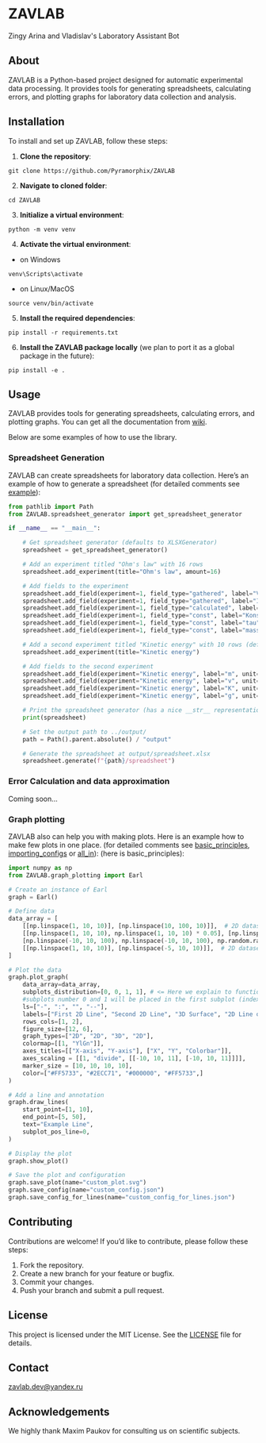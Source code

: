 # ZAVLAB
Zingy Arina and Vladislav's Laboratory Assistant Bot

## About
ZAVLAB is a Python-based project designed for automatic experimental data processing. It provides tools for generating spreadsheets, calculating errors, and plotting graphs for laboratory data collection and analysis.

## Installation
To install and set up ZAVLAB, follow these steps:

1. **Clone the repository**:
```shell
git clone https://github.com/Pyramorphix/ZAVLAB
```
2. **Navigate to cloned folder**:
```shell
cd ZAVLAB
```
3. **Initialize a virtual environment**:
```shell
python -m venv venv
```
4. **Activate the virtual environment**:
- on Windows
```shell
venv\Scripts\activate
```
- on Linux/MacOS
```shell
source venv/bin/activate
```
5. **Install the required dependencies**:
```shell
pip install -r requirements.txt
```
6. **Install the ZAVLAB package locally** (we plan to port it as a global package in the future):
```shell
pip install -e .
```

## Usage
ZAVLAB provides tools for generating spreadsheets, calculating errors, and plotting graphs. You can get all the documentation from [wiki](https://github.com/Pyramorphix/ZAVLAB/wiki).

Below are some examples of how to use the library.

### Spreadsheet Generation
ZAVLAB can create spreadsheets for laboratory data collection. Here’s an example of how to generate a spreadsheet (for detailed comments see [example](examples/spreadsheet_generation.py)):
```python
from pathlib import Path
from ZAVLAB.spreadsheet_generator import get_spreadsheet_generator

if __name__ == "__main__":

    # Get spreadsheet generator (defaults to XLSXGenerator)
    spreadsheet = get_spreadsheet_generator()

    # Add an experiment titled "Ohm's law" with 16 rows
    spreadsheet.add_experiment(title="Ohm's law", amount=16)

    # Add fields to the experiment
    spreadsheet.add_field(experiment=1, field_type="gathered", label="V", unit="mV", error="3% + 0.01")
    spreadsheet.add_field(experiment=1, field_type="gathered", label="I", unit="mA", error="lsd")
    spreadsheet.add_field(experiment=1, field_type="calculated", label="R_mes", unit="Ohm", formula="V / I")
    spreadsheet.add_field(experiment=1, field_type="const", label="Konst?", value="NO")
    spreadsheet.add_field(experiment=1, field_type="const", label="tau", value="6.28")
    spreadsheet.add_field(experiment=1, field_type="const", label="mass", unit="kg")

    # Add a second experiment titled "Kinetic energy" with 10 rows (default)
    spreadsheet.add_experiment(title="Kinetic energy")

    # Add fields to the second experiment
    spreadsheet.add_field(experiment="Kinetic energy", label="m", unit="kg", field_type="gathered", error="4 * lsd")
    spreadsheet.add_field(experiment="Kinetic energy", label="v", unit="m/s", field_type="gathered", error="2% + .05")
    spreadsheet.add_field(experiment="Kinetic energy", label="K", unit="J", field_type="calculated", formula="m*v^2/2")
    spreadsheet.add_field(experiment="Kinetic energy", label="g", unit="m/s^2", field_type="const", value="9.81", error=0.01)

    # Print the spreadsheet generator (has a nice __str__ representation)
    print(spreadsheet)

    # Set the output path to ../output/
    path = Path().parent.absolute() / "output"

    # Generate the spreadsheet at output/spreadsheet.xlsx
    spreadsheet.generate(f"{path}/spreadsheet")
```


### Error Calculation and data approximation
Coming soon...

### Graph plotting
ZAVLAB also can help you with making plots. Here is an example how to make few plots in one place. (for detailed comments see [basic_principles](examples/basic_principles.py), [importing_configs](examples/importing_configs.py) or [all_in](examples/all_in.py)): (here is basic_principles):
```python
import numpy as np
from ZAVLAB.graph_plotting import Earl

# Create an instance of Earl
graph = Earl()

# Define data
data_array = [
    [[np.linspace(1, 10, 10)], [np.linspace(10, 100, 10)]],  # 2D dataset - number 0
    [[np.linspace(1, 10, 10), np.linspace(1, 10, 10) * 0.05], [np.linspace(20, 103, 10), np.linspace(20, 103, 10) * 0.01]],  # 2D dataset with errors - number 1
    [np.linspace(-10, 10, 100), np.linspace(-10, 10, 100), np.random.rand(100, 100)],  # 3D dataset - number 2
    [[np.linspace(1, 10, 10)], [np.linspace(-5, 10, 10)]],  # 2D dataset - number 3
]

# Plot the data
graph.plot_graph(
    data_array=data_array,
    subplots_distribution=[0, 0, 1, 1], # <= Here we explain to function which how to place data in subplots:
    #subplots number 0 and 1 will be placed in the first subplot (index 0), subplots 2 and 3 will be placed in the second subplot (index 1)
    ls=["-", ":", "", "--"],
    labels=["First 2D Line", "Second 2D Line", "3D Surface", "2D Line on 3D Surface"],
    rows_cols=[1, 2],
    figure_size=[12, 6],
    graph_types=["2D", "2D", "3D", "2D"],
    colormap=[[1, "YlGn"]],
    axes_titles=[["X-axis", "Y-axis"], ["X", "Y", "Colorbar"]],
    axes_scaling = [[1, "divide", [[-10, 10, 11], [-10, 10, 11]]]],
    marker_size = [10, 10, 10, 10],
    color=["#FF5733", "#2ECC71", "#000000", "#FF5733",]
)

# Add a line and annotation
graph.draw_lines(
    start_point=[1, 10],
    end_point=[5, 50],
    text="Example Line",
    subplot_pos_line=0,
)

# Display the plot
graph.show_plot()

# Save the plot and configuration
graph.save_plot(name="custom_plot.svg")
graph.save_config(name="custom_config.json")
graph.save_config_for_lines(name="custom_config_for_lines.json")
```


## Contributing
Contributions are welcome! If you’d like to contribute, please follow these steps:

1. Fork the repository.
2. Create a new branch for your feature or bugfix.
3. Commit your changes.
4. Push your branch and submit a pull request.


## License

This project is licensed under the MIT License. See the [LICENSE](LICENSE) file for details.


## Contact
zavlab.dev@yandex.ru


## Acknowledgements

We highly thank Maxim Paukov for consulting us on scientific subjects.
